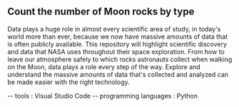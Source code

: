 ## Count the number of Moon rocks by type

Data plays a huge role in almost every scientific area of study, in today's world more than ever, because we now have massive amounts of data that is often publicly available.
This repository will highlight scientific discovery and data that NASA uses throughout their space exploration. From how to leave our atmosphere safely to which rocks astronauts collect when walking on the Moon, data plays a role every step of the way.
Explore and understand the massive amounts of data that's collected and analyzed can be made easier with the right technology. 

-- tools : Visual Studio Code
-- programming languages : Python
